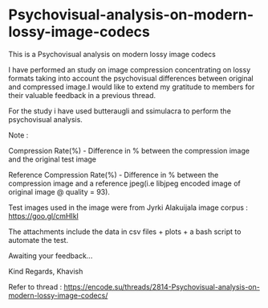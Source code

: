 # Psychovisual-analysis-on-modern-lossy-image-codecs
This is a  Psychovisual analysis on modern lossy image codecs

I have performed an study on image compression concentrating on lossy formats taking into account the psychovisual differences between original and compressed image.I would like to extend my gratitude to members for their valuable feedback in a previous thread.

For the study i have used butteraugli and ssimulacra to perform the psychovisual analysis.

Note :

Compression Rate(%) - Difference in % between the compression image and the original test image

Reference Compression Rate(%) - Difference in % between the compression image and a reference jpeg(i.e libjpeg encoded image of original image @ quality = 93).

Test images used in the image were from Jyrki Alakuijala image corpus : https://goo.gl/cmHIkl

The attachments include the data in csv files + plots + a bash script to automate the test.

Awaiting your feedback...

Kind Regards,
Khavish

Refer to thread : https://encode.su/threads/2814-Psychovisual-analysis-on-modern-lossy-image-codecs/
